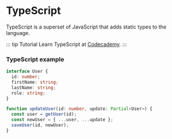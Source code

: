 # TypeScript

TypeScript is a superset of JavaScript that adds static types to the language.

::: tip Tutorial
Learn TypeScript at [Codecademy](https://www.codecademy.com/learn/learn-typescript).
:::

### TypeScript example

```typescript
interface User {
  id: number;
  firstName: string;
  lastName: string;
  role: string;
}

function updateUser(id: number, update: Partial<User>) {
  const user = getUser(id);
  const newUser = { ...user, ...update };
  saveUser(id, newUser);
}
```
